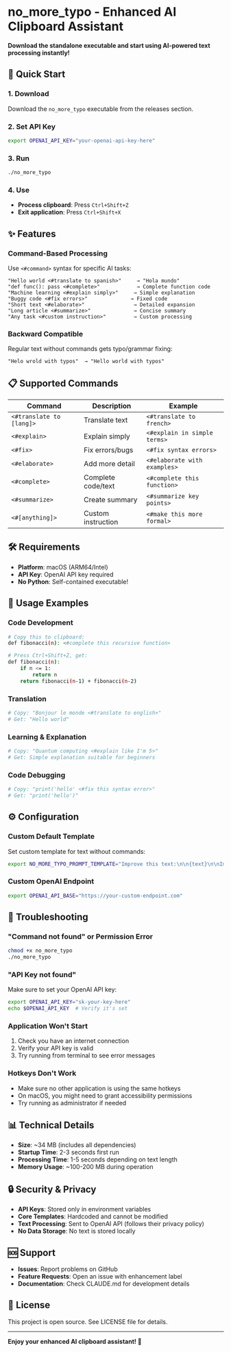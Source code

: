 # no_more_typo - Enhanced AI Clipboard Assistant

**Download the standalone executable and start using AI-powered text processing instantly!**

## 🚀 Quick Start

### 1. Download
Download the `no_more_typo` executable from the releases section.

### 2. Set API Key
```bash
export OPENAI_API_KEY="your-openai-api-key-here"
```

### 3. Run
```bash
./no_more_typo
```

### 4. Use
- **Process clipboard**: Press `Ctrl+Shift+Z`
- **Exit application**: Press `Ctrl+Shift+X`

## ✨ Features

### Command-Based Processing
Use `<#command>` syntax for specific AI tasks:

```
"Hello world <#translate to spanish>"     → "Hola mundo"
"def func(): pass <#complete>"            → Complete function code
"Machine learning <#explain simply>"     → Simple explanation
"Buggy code <#fix errors>"              → Fixed code
"Short text <#elaborate>"                → Detailed expansion
"Long article <#summarize>"              → Concise summary
"Any task <#custom instruction>"         → Custom processing
```

### Backward Compatible
Regular text without commands gets typo/grammar fixing:
```
"Helo wrold with typos"  → "Hello world with typos"
```

## 📋 Supported Commands

| Command | Description | Example |
|---------|-------------|---------|
| `<#translate to [lang]>` | Translate text | `<#translate to french>` |
| `<#explain>` | Explain simply | `<#explain in simple terms>` |
| `<#fix>` | Fix errors/bugs | `<#fix syntax errors>` |
| `<#elaborate>` | Add more detail | `<#elaborate with examples>` |
| `<#complete>` | Complete code/text | `<#complete this function>` |
| `<#summarize>` | Create summary | `<#summarize key points>` |
| `<#[anything]>` | Custom instruction | `<#make this more formal>` |

## 🛠️ Requirements

- **Platform**: macOS (ARM64/Intel)
- **API Key**: OpenAI API key required
- **No Python**: Self-contained executable!

## 📖 Usage Examples

### Code Development
```bash
# Copy this to clipboard:
def fibonacci(n): <#complete this recursive function>

# Press Ctrl+Shift+Z, get:
def fibonacci(n):
    if n <= 1:
        return n
    return fibonacci(n-1) + fibonacci(n-2)
```

### Translation
```bash
# Copy: "Bonjour le monde <#translate to english>"
# Get: "Hello world"
```

### Learning & Explanation
```bash
# Copy: "Quantum computing <#explain like I'm 5>"
# Get: Simple explanation suitable for beginners
```

### Code Debugging
```bash
# Copy: "print('hello' <#fix this syntax error>"
# Get: "print('hello')"
```

## ⚙️ Configuration

### Custom Default Template
Set custom template for text without commands:
```bash
export NO_MORE_TYPO_PROMPT_TEMPLATE="Improve this text:\n\n{text}\n\nImproved version:"
```

### Custom OpenAI Endpoint
```bash
export OPENAI_API_BASE="https://your-custom-endpoint.com"
```

## 🔧 Troubleshooting

### "Command not found" or Permission Error
```bash
chmod +x no_more_typo
./no_more_typo
```

### "API Key not found"
Make sure to set your OpenAI API key:
```bash
export OPENAI_API_KEY="sk-your-key-here"
echo $OPENAI_API_KEY  # Verify it's set
```

### Application Won't Start
1. Check you have an internet connection
2. Verify your API key is valid
3. Try running from terminal to see error messages

### Hotkeys Don't Work
- Make sure no other application is using the same hotkeys
- On macOS, you might need to grant accessibility permissions
- Try running as administrator if needed

## 📊 Technical Details

- **Size**: ~34 MB (includes all dependencies)
- **Startup Time**: 2-3 seconds first run
- **Processing Time**: 1-5 seconds depending on text length
- **Memory Usage**: ~100-200 MB during operation

## 🔒 Security & Privacy

- **API Keys**: Stored only in environment variables
- **Core Templates**: Hardcoded and cannot be modified
- **Text Processing**: Sent to OpenAI API (follows their privacy policy)
- **No Data Storage**: No text is stored locally

## 🆘 Support

- **Issues**: Report problems on GitHub
- **Feature Requests**: Open an issue with enhancement label
- **Documentation**: Check CLAUDE.md for development details

## 📄 License

This project is open source. See LICENSE file for details.

---

**Enjoy your enhanced AI clipboard assistant! 🎉**